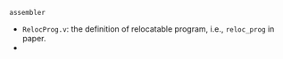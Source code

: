
`assembler`
* `RelocProg.v`: the definition of relocatable program, i.e., `reloc_prog` in paper.
* 
